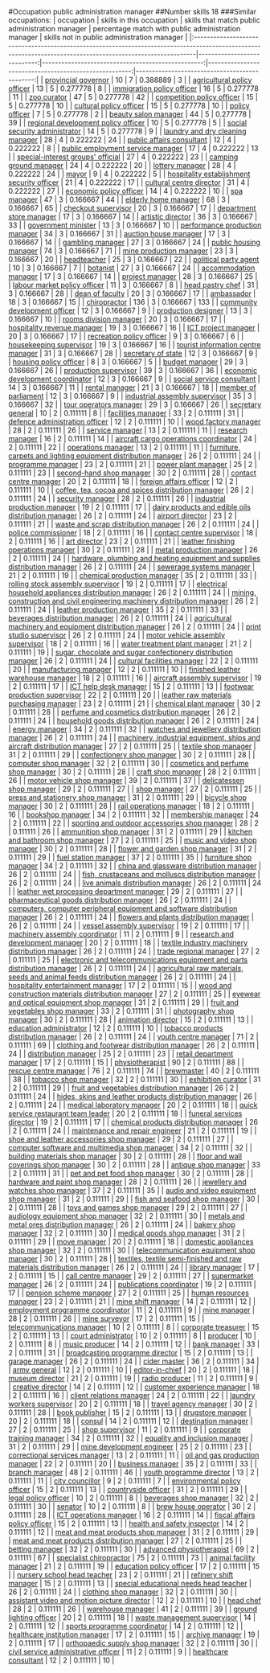 #Occupation public administration manager
##Number skills 18
###Similar occupations:
| occupation                                                                                                                                                  |   skills in this occupation |   skills that match public administration manager |   percentage match with public administration manager |   skills not in public administration manager |
|:------------------------------------------------------------------------------------------------------------------------------------------------------------|----------------------------:|--------------------------------------------------:|------------------------------------------------------:|----------------------------------------------:|
| [provincial governor](provincial_governor.md)                                                                                                               |                          10 |                                                 7 |                                              0.388889 |                                             3 |
| [agricultural policy officer](agricultural_policy_officer.md)                                                                                               |                          13 |                                                 5 |                                              0.277778 |                                             8 |
| [immigration policy officer](immigration_policy_officer.md)                                                                                                 |                          16 |                                                 5 |                                              0.277778 |                                            11 |
| [zoo curator](zoo_curator.md)                                                                                                                               |                          47 |                                                 5 |                                              0.277778 |                                            42 |
| [competition policy officer](competition_policy_officer.md)                                                                                                 |                          15 |                                                 5 |                                              0.277778 |                                            10 |
| [cultural policy officer](cultural_policy_officer.md)                                                                                                       |                          15 |                                                 5 |                                              0.277778 |                                            10 |
| [policy officer](policy_officer.md)                                                                                                                         |                           7 |                                                 5 |                                              0.277778 |                                             2 |
| [beauty salon manager](beauty_salon_manager.md)                                                                                                             |                          44 |                                                 5 |                                              0.277778 |                                            39 |
| [regional development policy officer](regional_development_policy_officer.md)                                                                               |                          10 |                                                 5 |                                              0.277778 |                                             5 |
| [social security administrator](social_security_administrator.md)                                                                                           |                          14 |                                                 5 |                                              0.277778 |                                             9 |
| [laundry and dry cleaning manager](laundry_and_dry_cleaning_manager.md)                                                                                     |                          28 |                                                 4 |                                              0.222222 |                                            24 |
| [public affairs consultant](public_affairs_consultant.md)                                                                                                   |                          12 |                                                 4 |                                              0.222222 |                                             8 |
| [public employment service manager](public_employment_service_manager.md)                                                                                   |                          17 |                                                 4 |                                              0.222222 |                                            13 |
| [special-interest groups' official](special-interest_groups'_official.md)                                                                                   |                          27 |                                                 4 |                                              0.222222 |                                            23 |
| [camping ground manager](camping_ground_manager.md)                                                                                                         |                          24 |                                                 4 |                                              0.222222 |                                            20 |
| [lottery manager](lottery_manager.md)                                                                                                                       |                          28 |                                                 4 |                                              0.222222 |                                            24 |
| [mayor](mayor.md)                                                                                                                                           |                           9 |                                                 4 |                                              0.222222 |                                             5 |
| [hospitality establishment security officer](hospitality_establishment_security_officer.md)                                                                 |                          21 |                                                 4 |                                              0.222222 |                                            17 |
| [cultural centre director](cultural_centre_director.md)                                                                                                     |                          31 |                                                 4 |                                              0.222222 |                                            27 |
| [economic policy officer](economic_policy_officer.md)                                                                                                       |                          14 |                                                 4 |                                              0.222222 |                                            10 |
| [spa manager](spa_manager.md)                                                                                                                               |                          47 |                                                 3 |                                              0.166667 |                                            44 |
| [elderly home manager](elderly_home_manager.md)                                                                                                             |                          68 |                                                 3 |                                              0.166667 |                                            65 |
| [checkout supervisor](checkout_supervisor.md)                                                                                                               |                          20 |                                                 3 |                                              0.166667 |                                            17 |
| [department store manager](department_store_manager.md)                                                                                                     |                          17 |                                                 3 |                                              0.166667 |                                            14 |
| [artistic director](artistic_director.md)                                                                                                                   |                          36 |                                                 3 |                                              0.166667 |                                            33 |
| [government minister](government_minister.md)                                                                                                               |                          13 |                                                 3 |                                              0.166667 |                                            10 |
| [performance production manager](performance_production_manager.md)                                                                                         |                          34 |                                                 3 |                                              0.166667 |                                            31 |
| [auction house manager](auction_house_manager.md)                                                                                                           |                          17 |                                                 3 |                                              0.166667 |                                            14 |
| [gambling manager](gambling_manager.md)                                                                                                                     |                          27 |                                                 3 |                                              0.166667 |                                            24 |
| [public housing manager](public_housing_manager.md)                                                                                                         |                          74 |                                                 3 |                                              0.166667 |                                            71 |
| [mine production manager](mine_production_manager.md)                                                                                                       |                          23 |                                                 3 |                                              0.166667 |                                            20 |
| [headteacher](headteacher.md)                                                                                                                               |                          25 |                                                 3 |                                              0.166667 |                                            22 |
| [political party agent](political_party_agent.md)                                                                                                           |                          10 |                                                 3 |                                              0.166667 |                                             7 |
| [botanist](botanist.md)                                                                                                                                     |                          27 |                                                 3 |                                              0.166667 |                                            24 |
| [accommodation manager](accommodation_manager.md)                                                                                                           |                          17 |                                                 3 |                                              0.166667 |                                            14 |
| [project manager](project_manager.md)                                                                                                                       |                          28 |                                                 3 |                                              0.166667 |                                            25 |
| [labour market policy officer](labour_market_policy_officer.md)                                                                                             |                          11 |                                                 3 |                                              0.166667 |                                             8 |
| [head pastry chef](head_pastry_chef.md)                                                                                                                     |                          31 |                                                 3 |                                              0.166667 |                                            28 |
| [dean of faculty](dean_of_faculty.md)                                                                                                                       |                          20 |                                                 3 |                                              0.166667 |                                            17 |
| [ambassador](ambassador.md)                                                                                                                                 |                          18 |                                                 3 |                                              0.166667 |                                            15 |
| [chiropractor](chiropractor.md)                                                                                                                             |                         136 |                                                 3 |                                              0.166667 |                                           133 |
| [community development officer](community_development_officer.md)                                                                                           |                          12 |                                                 3 |                                              0.166667 |                                             9 |
| [production designer](production_designer.md)                                                                                                               |                          13 |                                                 3 |                                              0.166667 |                                            10 |
| [rooms division manager](rooms_division_manager.md)                                                                                                         |                          20 |                                                 3 |                                              0.166667 |                                            17 |
| [hospitality revenue manager](hospitality_revenue_manager.md)                                                                                               |                          19 |                                                 3 |                                              0.166667 |                                            16 |
| [ICT project manager](ICT_project_manager.md)                                                                                                               |                          20 |                                                 3 |                                              0.166667 |                                            17 |
| [recreation policy officer](recreation_policy_officer.md)                                                                                                   |                           9 |                                                 3 |                                              0.166667 |                                             6 |
| [housekeeping supervisor](housekeeping_supervisor.md)                                                                                                       |                          19 |                                                 3 |                                              0.166667 |                                            16 |
| [tourist information centre manager](tourist_information_centre_manager.md)                                                                                 |                          31 |                                                 3 |                                              0.166667 |                                            28 |
| [secretary of state](secretary_of_state.md)                                                                                                                 |                          12 |                                                 3 |                                              0.166667 |                                             9 |
| [housing policy officer](housing_policy_officer.md)                                                                                                         |                           8 |                                                 3 |                                              0.166667 |                                             5 |
| [budget manager](budget_manager.md)                                                                                                                         |                          29 |                                                 3 |                                              0.166667 |                                            26 |
| [production supervisor](production_supervisor.md)                                                                                                           |                          39 |                                                 3 |                                              0.166667 |                                            36 |
| [economic development coordinator](economic_development_coordinator.md)                                                                                     |                          12 |                                                 3 |                                              0.166667 |                                             9 |
| [social service consultant](social_service_consultant.md)                                                                                                   |                          14 |                                                 3 |                                              0.166667 |                                            11 |
| [rental manager](rental_manager.md)                                                                                                                         |                          21 |                                                 3 |                                              0.166667 |                                            18 |
| [member of parliament](member_of_parliament.md)                                                                                                             |                          12 |                                                 3 |                                              0.166667 |                                             9 |
| [industrial assembly supervisor](industrial_assembly_supervisor.md)                                                                                         |                          35 |                                                 3 |                                              0.166667 |                                            32 |
| [tour operators manager](tour_operators_manager.md)                                                                                                         |                          29 |                                                 3 |                                              0.166667 |                                            26 |
| [secretary general](secretary_general.md)                                                                                                                   |                          10 |                                                 2 |                                              0.111111 |                                             8 |
| [facilities manager](facilities_manager.md)                                                                                                                 |                          33 |                                                 2 |                                              0.111111 |                                            31 |
| [defence administration officer](defence_administration_officer.md)                                                                                         |                          12 |                                                 2 |                                              0.111111 |                                            10 |
| [wood factory manager](wood_factory_manager.md)                                                                                                             |                          28 |                                                 2 |                                              0.111111 |                                            26 |
| [service manager](service_manager.md)                                                                                                                       |                          13 |                                                 2 |                                              0.111111 |                                            11 |
| [research manager](research_manager.md)                                                                                                                     |                          16 |                                                 2 |                                              0.111111 |                                            14 |
| [aircraft cargo operations coordinator](aircraft_cargo_operations_coordinator.md)                                                                           |                          24 |                                                 2 |                                              0.111111 |                                            22 |
| [operations manager](operations_manager.md)                                                                                                                 |                          13 |                                                 2 |                                              0.111111 |                                            11 |
| [furniture, carpets and lighting equipment distribution manager](furniture,_carpets_and_lighting_equipment_distribution_manager.md)                         |                          26 |                                                 2 |                                              0.111111 |                                            24 |
| [programme manager](programme_manager.md)                                                                                                                   |                          23 |                                                 2 |                                              0.111111 |                                            21 |
| [power plant manager](power_plant_manager.md)                                                                                                               |                          25 |                                                 2 |                                              0.111111 |                                            23 |
| [second-hand shop manager](second-hand_shop_manager.md)                                                                                                     |                          30 |                                                 2 |                                              0.111111 |                                            28 |
| [contact centre manager](contact_centre_manager.md)                                                                                                         |                          20 |                                                 2 |                                              0.111111 |                                            18 |
| [foreign affairs officer](foreign_affairs_officer.md)                                                                                                       |                          12 |                                                 2 |                                              0.111111 |                                            10 |
| [coffee, tea, cocoa and spices distribution manager](coffee,_tea,_cocoa_and_spices_distribution_manager.md)                                                 |                          26 |                                                 2 |                                              0.111111 |                                            24 |
| [security manager](security_manager.md)                                                                                                                     |                          28 |                                                 2 |                                              0.111111 |                                            26 |
| [industrial production manager](industrial_production_manager.md)                                                                                           |                          19 |                                                 2 |                                              0.111111 |                                            17 |
| [dairy products and edible oils distribution manager](dairy_products_and_edible_oils_distribution_manager.md)                                               |                          26 |                                                 2 |                                              0.111111 |                                            24 |
| [airport director](airport_director.md)                                                                                                                     |                          23 |                                                 2 |                                              0.111111 |                                            21 |
| [waste and scrap distribution manager](waste_and_scrap_distribution_manager.md)                                                                             |                          26 |                                                 2 |                                              0.111111 |                                            24 |
| [police commissioner](police_commissioner.md)                                                                                                               |                          18 |                                                 2 |                                              0.111111 |                                            16 |
| [contact centre supervisor](contact_centre_supervisor.md)                                                                                                   |                          18 |                                                 2 |                                              0.111111 |                                            16 |
| [art director](art_director.md)                                                                                                                             |                          23 |                                                 2 |                                              0.111111 |                                            21 |
| [leather finishing operations manager](leather_finishing_operations_manager.md)                                                                             |                          30 |                                                 2 |                                              0.111111 |                                            28 |
| [metal production manager](metal_production_manager.md)                                                                                                     |                          26 |                                                 2 |                                              0.111111 |                                            24 |
| [hardware, plumbing and heating equipment and supplies distribution manager](hardware,_plumbing_and_heating_equipment_and_supplies_distribution_manager.md) |                          26 |                                                 2 |                                              0.111111 |                                            24 |
| [sewerage systems manager](sewerage_systems_manager.md)                                                                                                     |                          21 |                                                 2 |                                              0.111111 |                                            19 |
| [chemical production manager](chemical_production_manager.md)                                                                                               |                          35 |                                                 2 |                                              0.111111 |                                            33 |
| [rolling stock assembly supervisor](rolling_stock_assembly_supervisor.md)                                                                                   |                          19 |                                                 2 |                                              0.111111 |                                            17 |
| [electrical household appliances distribution manager](electrical_household_appliances_distribution_manager.md)                                             |                          26 |                                                 2 |                                              0.111111 |                                            24 |
| [mining, construction and civil engineering machinery distribution manager](mining,_construction_and_civil_engineering_machinery_distribution_manager.md)   |                          26 |                                                 2 |                                              0.111111 |                                            24 |
| [leather production manager](leather_production_manager.md)                                                                                                 |                          35 |                                                 2 |                                              0.111111 |                                            33 |
| [beverages distribution manager](beverages_distribution_manager.md)                                                                                         |                          26 |                                                 2 |                                              0.111111 |                                            24 |
| [agricultural machinery and equipment distribution manager](agricultural_machinery_and_equipment_distribution_manager.md)                                   |                          26 |                                                 2 |                                              0.111111 |                                            24 |
| [print studio supervisor](print_studio_supervisor.md)                                                                                                       |                          26 |                                                 2 |                                              0.111111 |                                            24 |
| [motor vehicle assembly supervisor](motor_vehicle_assembly_supervisor.md)                                                                                   |                          18 |                                                 2 |                                              0.111111 |                                            16 |
| [water treatment plant manager](water_treatment_plant_manager.md)                                                                                           |                          21 |                                                 2 |                                              0.111111 |                                            19 |
| [sugar, chocolate and sugar confectionery distribution manager](sugar,_chocolate_and_sugar_confectionery_distribution_manager.md)                           |                          26 |                                                 2 |                                              0.111111 |                                            24 |
| [cultural facilities manager](cultural_facilities_manager.md)                                                                                               |                          22 |                                                 2 |                                              0.111111 |                                            20 |
| [manufacturing manager](manufacturing_manager.md)                                                                                                           |                          12 |                                                 2 |                                              0.111111 |                                            10 |
| [finished leather warehouse manager](finished_leather_warehouse_manager.md)                                                                                 |                          18 |                                                 2 |                                              0.111111 |                                            16 |
| [aircraft assembly supervisor](aircraft_assembly_supervisor.md)                                                                                             |                          19 |                                                 2 |                                              0.111111 |                                            17 |
| [ICT help desk manager](ICT_help_desk_manager.md)                                                                                                           |                          15 |                                                 2 |                                              0.111111 |                                            13 |
| [footwear production supervisor](footwear_production_supervisor.md)                                                                                         |                          22 |                                                 2 |                                              0.111111 |                                            20 |
| [leather raw materials purchasing manager](leather_raw_materials_purchasing_manager.md)                                                                     |                          23 |                                                 2 |                                              0.111111 |                                            21 |
| [chemical plant manager](chemical_plant_manager.md)                                                                                                         |                          30 |                                                 2 |                                              0.111111 |                                            28 |
| [perfume and cosmetics distribution manager](perfume_and_cosmetics_distribution_manager.md)                                                                 |                          26 |                                                 2 |                                              0.111111 |                                            24 |
| [household goods distribution manager](household_goods_distribution_manager.md)                                                                             |                          26 |                                                 2 |                                              0.111111 |                                            24 |
| [energy manager](energy_manager.md)                                                                                                                         |                          34 |                                                 2 |                                              0.111111 |                                            32 |
| [watches and jewellery distribution manager](watches_and_jewellery_distribution_manager.md)                                                                 |                          26 |                                                 2 |                                              0.111111 |                                            24 |
| [machinery, industrial equipment, ships and aircraft distribution manager](machinery,_industrial_equipment,_ships_and_aircraft_distribution_manager.md)     |                          27 |                                                 2 |                                              0.111111 |                                            25 |
| [textile shop manager](textile_shop_manager.md)                                                                                                             |                          31 |                                                 2 |                                              0.111111 |                                            29 |
| [confectionery shop manager](confectionery_shop_manager.md)                                                                                                 |                          30 |                                                 2 |                                              0.111111 |                                            28 |
| [computer shop manager](computer_shop_manager.md)                                                                                                           |                          32 |                                                 2 |                                              0.111111 |                                            30 |
| [cosmetics and perfume shop manager](cosmetics_and_perfume_shop_manager.md)                                                                                 |                          30 |                                                 2 |                                              0.111111 |                                            28 |
| [craft shop manager](craft_shop_manager.md)                                                                                                                 |                          28 |                                                 2 |                                              0.111111 |                                            26 |
| [motor vehicle shop manager](motor_vehicle_shop_manager.md)                                                                                                 |                          39 |                                                 2 |                                              0.111111 |                                            37 |
| [delicatessen shop manager](delicatessen_shop_manager.md)                                                                                                   |                          29 |                                                 2 |                                              0.111111 |                                            27 |
| [shop manager](shop_manager.md)                                                                                                                             |                          27 |                                                 2 |                                              0.111111 |                                            25 |
| [press and stationery shop manager](press_and_stationery_shop_manager.md)                                                                                   |                          31 |                                                 2 |                                              0.111111 |                                            29 |
| [bicycle shop manager](bicycle_shop_manager.md)                                                                                                             |                          30 |                                                 2 |                                              0.111111 |                                            28 |
| [rail operations manager](rail_operations_manager.md)                                                                                                       |                          18 |                                                 2 |                                              0.111111 |                                            16 |
| [bookshop manager](bookshop_manager.md)                                                                                                                     |                          34 |                                                 2 |                                              0.111111 |                                            32 |
| [membership manager](membership_manager.md)                                                                                                                 |                          24 |                                                 2 |                                              0.111111 |                                            22 |
| [sporting and outdoor accessories shop manager](sporting_and_outdoor_accessories_shop_manager.md)                                                           |                          28 |                                                 2 |                                              0.111111 |                                            26 |
| [ammunition shop manager](ammunition_shop_manager.md)                                                                                                       |                          31 |                                                 2 |                                              0.111111 |                                            29 |
| [kitchen and bathroom shop manager](kitchen_and_bathroom_shop_manager.md)                                                                                   |                          27 |                                                 2 |                                              0.111111 |                                            25 |
| [music and video shop manager](music_and_video_shop_manager.md)                                                                                             |                          30 |                                                 2 |                                              0.111111 |                                            28 |
| [flower and garden shop manager](flower_and_garden_shop_manager.md)                                                                                         |                          31 |                                                 2 |                                              0.111111 |                                            29 |
| [fuel station manager](fuel_station_manager.md)                                                                                                             |                          37 |                                                 2 |                                              0.111111 |                                            35 |
| [furniture shop manager](furniture_shop_manager.md)                                                                                                         |                          34 |                                                 2 |                                              0.111111 |                                            32 |
| [china and glassware distribution manager](china_and_glassware_distribution_manager.md)                                                                     |                          26 |                                                 2 |                                              0.111111 |                                            24 |
| [fish, crustaceans and molluscs distribution manager](fish,_crustaceans_and_molluscs_distribution_manager.md)                                               |                          26 |                                                 2 |                                              0.111111 |                                            24 |
| [live animals distribution manager](live_animals_distribution_manager.md)                                                                                   |                          26 |                                                 2 |                                              0.111111 |                                            24 |
| [leather wet processing department manager](leather_wet_processing_department_manager.md)                                                                   |                          29 |                                                 2 |                                              0.111111 |                                            27 |
| [pharmaceutical goods distribution manager](pharmaceutical_goods_distribution_manager.md)                                                                   |                          26 |                                                 2 |                                              0.111111 |                                            24 |
| [computers, computer peripheral equipment and software distribution manager](computers,_computer_peripheral_equipment_and_software_distribution_manager.md) |                          26 |                                                 2 |                                              0.111111 |                                            24 |
| [flowers and plants distribution manager](flowers_and_plants_distribution_manager.md)                                                                       |                          26 |                                                 2 |                                              0.111111 |                                            24 |
| [vessel assembly supervisor](vessel_assembly_supervisor.md)                                                                                                 |                          19 |                                                 2 |                                              0.111111 |                                            17 |
| [machinery assembly coordinator](machinery_assembly_coordinator.md)                                                                                         |                          11 |                                                 2 |                                              0.111111 |                                             9 |
| [research and development manager](research_and_development_manager.md)                                                                                     |                          20 |                                                 2 |                                              0.111111 |                                            18 |
| [textile industry machinery distribution manager](textile_industry_machinery_distribution_manager.md)                                                       |                          26 |                                                 2 |                                              0.111111 |                                            24 |
| [trade regional manager](trade_regional_manager.md)                                                                                                         |                          27 |                                                 2 |                                              0.111111 |                                            25 |
| [electronic and telecommunications equipment and parts distribution manager](electronic_and_telecommunications_equipment_and_parts_distribution_manager.md) |                          26 |                                                 2 |                                              0.111111 |                                            24 |
| [agricultural raw materials, seeds and animal feeds distribution manager](agricultural_raw_materials,_seeds_and_animal_feeds_distribution_manager.md)       |                          26 |                                                 2 |                                              0.111111 |                                            24 |
| [hospitality entertainment manager](hospitality_entertainment_manager.md)                                                                                   |                          17 |                                                 2 |                                              0.111111 |                                            15 |
| [wood and construction materials distribution manager](wood_and_construction_materials_distribution_manager.md)                                             |                          27 |                                                 2 |                                              0.111111 |                                            25 |
| [eyewear and optical equipment shop manager](eyewear_and_optical_equipment_shop_manager.md)                                                                 |                          31 |                                                 2 |                                              0.111111 |                                            29 |
| [fruit and vegetables shop manager](fruit_and_vegetables_shop_manager.md)                                                                                   |                          33 |                                                 2 |                                              0.111111 |                                            31 |
| [photography shop manager](photography_shop_manager.md)                                                                                                     |                          30 |                                                 2 |                                              0.111111 |                                            28 |
| [animation director](animation_director.md)                                                                                                                 |                          15 |                                                 2 |                                              0.111111 |                                            13 |
| [education administrator](education_administrator.md)                                                                                                       |                          12 |                                                 2 |                                              0.111111 |                                            10 |
| [tobacco products distribution manager](tobacco_products_distribution_manager.md)                                                                           |                          26 |                                                 2 |                                              0.111111 |                                            24 |
| [youth centre manager](youth_centre_manager.md)                                                                                                             |                          71 |                                                 2 |                                              0.111111 |                                            69 |
| [clothing and footwear distribution manager](clothing_and_footwear_distribution_manager.md)                                                                 |                          26 |                                                 2 |                                              0.111111 |                                            24 |
| [distribution manager](distribution_manager.md)                                                                                                             |                          25 |                                                 2 |                                              0.111111 |                                            23 |
| [retail department manager](retail_department_manager.md)                                                                                                   |                          17 |                                                 2 |                                              0.111111 |                                            15 |
| [physiotherapist](physiotherapist.md)                                                                                                                       |                          90 |                                                 2 |                                              0.111111 |                                            88 |
| [rescue centre manager](rescue_centre_manager.md)                                                                                                           |                          76 |                                                 2 |                                              0.111111 |                                            74 |
| [brewmaster](brewmaster.md)                                                                                                                                 |                          40 |                                                 2 |                                              0.111111 |                                            38 |
| [tobacco shop manager](tobacco_shop_manager.md)                                                                                                             |                          32 |                                                 2 |                                              0.111111 |                                            30 |
| [exhibition curator](exhibition_curator.md)                                                                                                                 |                          31 |                                                 2 |                                              0.111111 |                                            29 |
| [fruit and vegetables distribution manager](fruit_and_vegetables_distribution_manager.md)                                                                   |                          26 |                                                 2 |                                              0.111111 |                                            24 |
| [hides, skins and leather products distribution manager](hides,_skins_and_leather_products_distribution_manager.md)                                         |                          26 |                                                 2 |                                              0.111111 |                                            24 |
| [medical laboratory manager](medical_laboratory_manager.md)                                                                                                 |                          20 |                                                 2 |                                              0.111111 |                                            18 |
| [quick service restaurant team leader](quick_service_restaurant_team_leader.md)                                                                             |                          20 |                                                 2 |                                              0.111111 |                                            18 |
| [funeral services director](funeral_services_director.md)                                                                                                   |                          19 |                                                 2 |                                              0.111111 |                                            17 |
| [chemical products distribution manager](chemical_products_distribution_manager.md)                                                                         |                          26 |                                                 2 |                                              0.111111 |                                            24 |
| [maintenance and repair engineer](maintenance_and_repair_engineer.md)                                                                                       |                          21 |                                                 2 |                                              0.111111 |                                            19 |
| [shoe and leather accessories shop manager](shoe_and_leather_accessories_shop_manager.md)                                                                   |                          29 |                                                 2 |                                              0.111111 |                                            27 |
| [computer software and multimedia shop manager](computer_software_and_multimedia_shop_manager.md)                                                           |                          34 |                                                 2 |                                              0.111111 |                                            32 |
| [building materials shop manager](building_materials_shop_manager.md)                                                                                       |                          30 |                                                 2 |                                              0.111111 |                                            28 |
| [floor and wall coverings shop manager](floor_and_wall_coverings_shop_manager.md)                                                                           |                          30 |                                                 2 |                                              0.111111 |                                            28 |
| [antique shop manager](antique_shop_manager.md)                                                                                                             |                          33 |                                                 2 |                                              0.111111 |                                            31 |
| [pet and pet food shop manager](pet_and_pet_food_shop_manager.md)                                                                                           |                          30 |                                                 2 |                                              0.111111 |                                            28 |
| [hardware and paint shop manager](hardware_and_paint_shop_manager.md)                                                                                       |                          28 |                                                 2 |                                              0.111111 |                                            26 |
| [jewellery and watches shop manager](jewellery_and_watches_shop_manager.md)                                                                                 |                          37 |                                                 2 |                                              0.111111 |                                            35 |
| [audio and video equipment shop manager](audio_and_video_equipment_shop_manager.md)                                                                         |                          31 |                                                 2 |                                              0.111111 |                                            29 |
| [fish and seafood shop manager](fish_and_seafood_shop_manager.md)                                                                                           |                          30 |                                                 2 |                                              0.111111 |                                            28 |
| [toys and games shop manager](toys_and_games_shop_manager.md)                                                                                               |                          29 |                                                 2 |                                              0.111111 |                                            27 |
| [audiology equipment shop manager](audiology_equipment_shop_manager.md)                                                                                     |                          32 |                                                 2 |                                              0.111111 |                                            30 |
| [metals and metal ores distribution manager](metals_and_metal_ores_distribution_manager.md)                                                                 |                          26 |                                                 2 |                                              0.111111 |                                            24 |
| [bakery shop manager](bakery_shop_manager.md)                                                                                                               |                          32 |                                                 2 |                                              0.111111 |                                            30 |
| [medical goods shop manager](medical_goods_shop_manager.md)                                                                                                 |                          31 |                                                 2 |                                              0.111111 |                                            29 |
| [move manager](move_manager.md)                                                                                                                             |                          20 |                                                 2 |                                              0.111111 |                                            18 |
| [domestic appliances shop manager](domestic_appliances_shop_manager.md)                                                                                     |                          32 |                                                 2 |                                              0.111111 |                                            30 |
| [telecommunication equipment shop manager](telecommunication_equipment_shop_manager.md)                                                                     |                          30 |                                                 2 |                                              0.111111 |                                            28 |
| [textiles, textile semi-finished and raw materials distribution manager](textiles,_textile_semi-finished_and_raw_materials_distribution_manager.md)         |                          26 |                                                 2 |                                              0.111111 |                                            24 |
| [library manager](library_manager.md)                                                                                                                       |                          17 |                                                 2 |                                              0.111111 |                                            15 |
| [call centre manager](call_centre_manager.md)                                                                                                               |                          29 |                                                 2 |                                              0.111111 |                                            27 |
| [supermarket manager](supermarket_manager.md)                                                                                                               |                          26 |                                                 2 |                                              0.111111 |                                            24 |
| [publications coordinator](publications_coordinator.md)                                                                                                     |                          19 |                                                 2 |                                              0.111111 |                                            17 |
| [pension scheme manager](pension_scheme_manager.md)                                                                                                         |                          27 |                                                 2 |                                              0.111111 |                                            25 |
| [human resources manager](human_resources_manager.md)                                                                                                       |                          23 |                                                 2 |                                              0.111111 |                                            21 |
| [mine shift manager](mine_shift_manager.md)                                                                                                                 |                          14 |                                                 2 |                                              0.111111 |                                            12 |
| [employment programme coordinator](employment_programme_coordinator.md)                                                                                     |                          11 |                                                 2 |                                              0.111111 |                                             9 |
| [mine manager](mine_manager.md)                                                                                                                             |                          28 |                                                 2 |                                              0.111111 |                                            26 |
| [mine surveyor](mine_surveyor.md)                                                                                                                           |                          17 |                                                 2 |                                              0.111111 |                                            15 |
| [telecommunications manager](telecommunications_manager.md)                                                                                                 |                          10 |                                                 2 |                                              0.111111 |                                             8 |
| [corporate treasurer](corporate_treasurer.md)                                                                                                               |                          15 |                                                 2 |                                              0.111111 |                                            13 |
| [court administrator](court_administrator.md)                                                                                                               |                          10 |                                                 2 |                                              0.111111 |                                             8 |
| [producer](producer.md)                                                                                                                                     |                          10 |                                                 2 |                                              0.111111 |                                             8 |
| [music producer](music_producer.md)                                                                                                                         |                          14 |                                                 2 |                                              0.111111 |                                            12 |
| [bank manager](bank_manager.md)                                                                                                                             |                          33 |                                                 2 |                                              0.111111 |                                            31 |
| [broadcasting programme director](broadcasting_programme_director.md)                                                                                       |                          15 |                                                 2 |                                              0.111111 |                                            13 |
| [garage manager](garage_manager.md)                                                                                                                         |                          26 |                                                 2 |                                              0.111111 |                                            24 |
| [cider master](cider_master.md)                                                                                                                             |                          36 |                                                 2 |                                              0.111111 |                                            34 |
| [army general](army_general.md)                                                                                                                             |                          12 |                                                 2 |                                              0.111111 |                                            10 |
| [editor-in-chief](editor-in-chief.md)                                                                                                                       |                          20 |                                                 2 |                                              0.111111 |                                            18 |
| [museum director](museum_director.md)                                                                                                                       |                          21 |                                                 2 |                                              0.111111 |                                            19 |
| [radio producer](radio_producer.md)                                                                                                                         |                          11 |                                                 2 |                                              0.111111 |                                             9 |
| [creative director](creative_director.md)                                                                                                                   |                          14 |                                                 2 |                                              0.111111 |                                            12 |
| [customer experience manager](customer_experience_manager.md)                                                                                               |                          18 |                                                 2 |                                              0.111111 |                                            16 |
| [client relations manager](client_relations_manager.md)                                                                                                     |                          24 |                                                 2 |                                              0.111111 |                                            22 |
| [laundry workers supervisor](laundry_workers_supervisor.md)                                                                                                 |                          20 |                                                 2 |                                              0.111111 |                                            18 |
| [travel agency manager](travel_agency_manager.md)                                                                                                           |                          30 |                                                 2 |                                              0.111111 |                                            28 |
| [book publisher](book_publisher.md)                                                                                                                         |                          15 |                                                 2 |                                              0.111111 |                                            13 |
| [drugstore manager](drugstore_manager.md)                                                                                                                   |                          20 |                                                 2 |                                              0.111111 |                                            18 |
| [consul](consul.md)                                                                                                                                         |                          14 |                                                 2 |                                              0.111111 |                                            12 |
| [destination manager](destination_manager.md)                                                                                                               |                          27 |                                                 2 |                                              0.111111 |                                            25 |
| [shop supervisor](shop_supervisor.md)                                                                                                                       |                          11 |                                                 2 |                                              0.111111 |                                             9 |
| [corporate training manager](corporate_training_manager.md)                                                                                                 |                          34 |                                                 2 |                                              0.111111 |                                            32 |
| [equality and inclusion manager](equality_and_inclusion_manager.md)                                                                                         |                          31 |                                                 2 |                                              0.111111 |                                            29 |
| [mine development engineer](mine_development_engineer.md)                                                                                                   |                          25 |                                                 2 |                                              0.111111 |                                            23 |
| [correctional services manager](correctional_services_manager.md)                                                                                           |                          13 |                                                 2 |                                              0.111111 |                                            11 |
| [oil and gas production manager](oil_and_gas_production_manager.md)                                                                                         |                          22 |                                                 2 |                                              0.111111 |                                            20 |
| [business manager](business_manager.md)                                                                                                                     |                          35 |                                                 2 |                                              0.111111 |                                            33 |
| [branch manager](branch_manager.md)                                                                                                                         |                          48 |                                                 2 |                                              0.111111 |                                            46 |
| [youth programme director](youth_programme_director.md)                                                                                                     |                          13 |                                                 2 |                                              0.111111 |                                            11 |
| [city councillor](city_councillor.md)                                                                                                                       |                           9 |                                                 2 |                                              0.111111 |                                             7 |
| [environmental policy officer](environmental_policy_officer.md)                                                                                             |                          15 |                                                 2 |                                              0.111111 |                                            13 |
| [countryside officer](countryside_officer.md)                                                                                                               |                          31 |                                                 2 |                                              0.111111 |                                            29 |
| [legal policy officer](legal_policy_officer.md)                                                                                                             |                          10 |                                                 2 |                                              0.111111 |                                             8 |
| [beverages shop manager](beverages_shop_manager.md)                                                                                                         |                          32 |                                                 2 |                                              0.111111 |                                            30 |
| [senator](senator.md)                                                                                                                                       |                          10 |                                                 2 |                                              0.111111 |                                             8 |
| [brew house operator](brew_house_operator.md)                                                                                                               |                          30 |                                                 2 |                                              0.111111 |                                            28 |
| [ICT operations manager](ICT_operations_manager.md)                                                                                                         |                          16 |                                                 2 |                                              0.111111 |                                            14 |
| [fiscal affairs policy officer](fiscal_affairs_policy_officer.md)                                                                                           |                          15 |                                                 2 |                                              0.111111 |                                            13 |
| [health and safety inspector](health_and_safety_inspector.md)                                                                                               |                          14 |                                                 2 |                                              0.111111 |                                            12 |
| [meat and meat products shop manager](meat_and_meat_products_shop_manager.md)                                                                               |                          31 |                                                 2 |                                              0.111111 |                                            29 |
| [meat and meat products distribution manager](meat_and_meat_products_distribution_manager.md)                                                               |                          27 |                                                 2 |                                              0.111111 |                                            25 |
| [betting manager](betting_manager.md)                                                                                                                       |                          32 |                                                 2 |                                              0.111111 |                                            30 |
| [advanced physiotherapist](advanced_physiotherapist.md)                                                                                                     |                          69 |                                                 2 |                                              0.111111 |                                            67 |
| [specialist chiropractor](specialist_chiropractor.md)                                                                                                       |                          75 |                                                 2 |                                              0.111111 |                                            73 |
| [animal facility manager](animal_facility_manager.md)                                                                                                       |                          21 |                                                 2 |                                              0.111111 |                                            19 |
| [education policy officer](education_policy_officer.md)                                                                                                     |                          17 |                                                 2 |                                              0.111111 |                                            15 |
| [nursery school head teacher](nursery_school_head_teacher.md)                                                                                               |                          23 |                                                 2 |                                              0.111111 |                                            21 |
| [refinery shift manager](refinery_shift_manager.md)                                                                                                         |                          15 |                                                 2 |                                              0.111111 |                                            13 |
| [special educational needs head teacher](special_educational_needs_head_teacher.md)                                                                         |                          26 |                                                 2 |                                              0.111111 |                                            24 |
| [clothing shop manager](clothing_shop_manager.md)                                                                                                           |                          32 |                                                 2 |                                              0.111111 |                                            30 |
| [assistant video and motion picture director](assistant_video_and_motion_picture_director.md)                                                               |                          12 |                                                 2 |                                              0.111111 |                                            10 |
| [head chef](head_chef.md)                                                                                                                                   |                          28 |                                                 2 |                                              0.111111 |                                            26 |
| [warehouse manager](warehouse_manager.md)                                                                                                                   |                          41 |                                                 2 |                                              0.111111 |                                            39 |
| [ground lighting officer](ground_lighting_officer.md)                                                                                                       |                          20 |                                                 2 |                                              0.111111 |                                            18 |
| [waste management supervisor](waste_management_supervisor.md)                                                                                               |                          14 |                                                 2 |                                              0.111111 |                                            12 |
| [sports programme coordinator](sports_programme_coordinator.md)                                                                                             |                          14 |                                                 2 |                                              0.111111 |                                            12 |
| [healthcare institution manager](healthcare_institution_manager.md)                                                                                         |                          17 |                                                 2 |                                              0.111111 |                                            15 |
| [archive manager](archive_manager.md)                                                                                                                       |                          19 |                                                 2 |                                              0.111111 |                                            17 |
| [orthopaedic supply shop manager](orthopaedic_supply_shop_manager.md)                                                                                       |                          32 |                                                 2 |                                              0.111111 |                                            30 |
| [civil service administrative officer](civil_service_administrative_officer.md)                                                                             |                          11 |                                                 2 |                                              0.111111 |                                             9 |
| [healthcare consultant](healthcare_consultant.md)                                                                                                           |                          12 |                                                 2 |                                              0.111111 |                                            10 |
